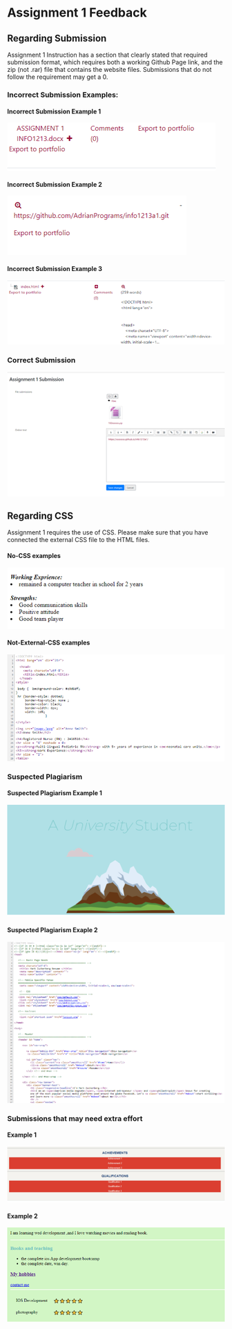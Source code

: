 # Assignment 1 Feedback

## Regarding Submission

Assignment 1 Instruction has a section that clearly stated that required submission format, which requires both a working Github Page link, and the zip (not .rar) file that contains the website files. Submissions that do not follow the requirement may get a 0. 

### Incorrect Submission Examples:

#### Incorrect Submission Example 1
![](img/incorrect_file.PNG "")
#### Incorrect Submission Example 2
![](img/incorrect_link.PNG "")
#### Incorrect Submission Example 3
![](img/incorrect_submission.PNG "")

### Correct Submission 
![](img/correct_submission.PNG "")

## Regarding CSS
Assignment 1 requires the use of CSS. Please make sure that you have connected the external CSS file to the HTML files. 

#### No-CSS examples
![](img/toosimple3.PNG "")

#### Not-External-CSS examples
![](img/not_external_CSS.PNG "")

### Suspected Plagiarism

#### Suspected Plagiarism Example 1 
![](img/potential_plagiarism1.PNG "")

#### Suspected Plagiarism Exaple 2
![](img/suspected1.PNG "")

### Submissions that may need extra effort
#### Example 1
![](img/toosimple.PNG "")
#### Example 2
![](img/toosimple2.PNG "")
